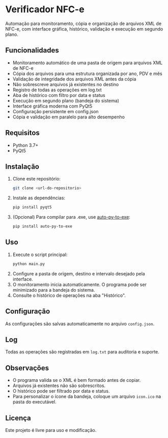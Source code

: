 # Verificador NFC-e

Automação para monitoramento, cópia e organização de arquivos XML de NFC-e, com interface gráfica, histórico, validação e execução em segundo plano.

## Funcionalidades
- Monitoramento automático de uma pasta de origem para arquivos XML de NFC-e
- Cópia dos arquivos para uma estrutura organizada por ano, PDV e mês
- Validação de integridade dos arquivos XML antes da cópia
- Não sobrescreve arquivos já existentes no destino
- Registro de todas as operações em log.txt
- Aba de histórico com filtro por data e status
- Execução em segundo plano (bandeja do sistema)
- Interface gráfica moderna com PyQt5
- Configuração persistente em config.json
- Cópia e validação em paralelo para alto desempenho

## Requisitos
- Python 3.7+
- PyQt5

## Instalação
1. Clone este repositório:
   ```bash
   git clone <url-do-repositorio>
   ```
2. Instale as dependências:
   ```bash
   pip install pyqt5
   ```
3. (Opcional) Para compilar para .exe, use [auto-py-to-exe](https://github.com/brentvollebregt/auto-py-to-exe):
   ```bash
   pip install auto-py-to-exe
   ```

## Uso
1. Execute o script principal:
   ```bash
   python main.py
   ```
2. Configure a pasta de origem, destino e intervalo desejado pela interface.
3. O monitoramento inicia automaticamente. O programa pode ser minimizado para a bandeja do sistema.
4. Consulte o histórico de operações na aba "Histórico".

## Configuração
As configurações são salvas automaticamente no arquivo `config.json`.

## Log
Todas as operações são registradas em `log.txt` para auditoria e suporte.

## Observações
- O programa valida se o XML é bem formado antes de copiar.
- Arquivos já existentes não são sobrescritos.
- O histórico pode ser filtrado por data e status.
- Para personalizar o ícone da bandeja, coloque um arquivo `icon.ico` na pasta do executável.

## Licença
Este projeto é livre para uso e modificação. 